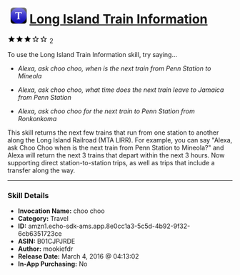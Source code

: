 # &nbsp;<img src="skill_icon" alt="Long Island Train Information icon" width="36"> [Long Island Train Information](http://alexa.amazon.com/#skills/amzn1.echo-sdk-ams.app.8e0cc1a3-5c5d-4b92-9f32-6cb6351723ce)
![3 stars](../../images/ic_star_black_18dp_1x.png)![3 stars](../../images/ic_star_black_18dp_1x.png)![3 stars](../../images/ic_star_black_18dp_1x.png)![3 stars](../../images/ic_star_border_black_18dp_1x.png)![3 stars](../../images/ic_star_border_black_18dp_1x.png) 2

To use the Long Island Train Information skill, try saying...

* *Alexa, ask choo choo, when is the next train from Penn Station to Mineola*

* *Alexa, ask choo choo, what time does the next train leave to Jamaica from Penn Station*

* *Alexa, ask choo choo for the next train to Penn Station from Ronkonkoma*

This skill returns the next few trains that run from one station to another along the Long Island Railroad (MTA LIRR).  For example, you can say "Alexa, ask Choo Choo when is the next train from Penn Station to Mineola?" and Alexa will return the next 3 trains that depart within the next 3 hours.  Now supporting direct station-to-station trips, as well as trips that include a transfer along the way.

***

### Skill Details

* **Invocation Name:** choo choo
* **Category:** Travel
* **ID:** amzn1.echo-sdk-ams.app.8e0cc1a3-5c5d-4b92-9f32-6cb6351723ce
* **ASIN:** B01CJPJRDE
* **Author:** mookiefdr
* **Release Date:** March 4, 2016 @ 04:13:02
* **In-App Purchasing:** No
